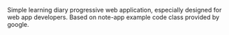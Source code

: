 Simple learning diary progressive web application, especially designed for web app developers. Based on note-app example code class provided by google.
